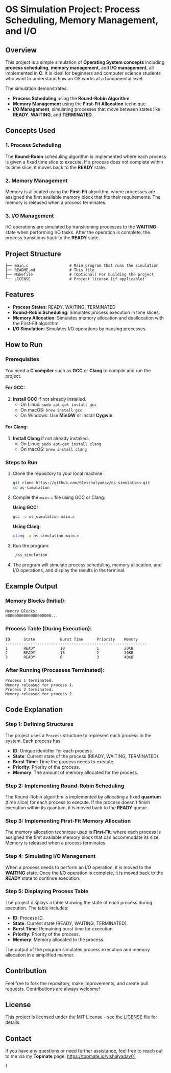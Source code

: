 # OS Simulation Project: Process Scheduling, Memory Management, and I/O

## Overview
This project is a simple simulation of **Operating System concepts** including **process scheduling**, **memory management**, and **I/O management**, all implemented in **C**. It is ideal for beginners and computer science students who want to understand how an OS works at a fundamental level.

The simulation demonstrates:
- **Process Scheduling** using the **Round-Robin Algorithm**.
- **Memory Management** using the **First-Fit Allocation** technique.
- **I/O Management**, simulating processes that move between states like **READY**, **WAITING**, and **TERMINATED**.

## Concepts Used
### 1. Process Scheduling
The **Round-Robin** scheduling algorithm is implemented where each process is given a fixed time slice to execute. If a process does not complete within its time slice, it moves back to the **READY** state.

### 2. Memory Management
Memory is allocated using the **First-Fit** algorithm, where processes are assigned the first available memory block that fits their requirements. The memory is released when a process terminates.

### 3. I/O Management
I/O operations are simulated by transitioning processes to the **WAITING** state when performing I/O tasks. After the operation is complete, the process transitions back to the **READY** state.

## Project Structure
```
├── main.c                  # Main program that runs the simulation
├── README.md               # This file
├── Makefile                # (Optional) For building the project
└── LICENSE                 # Project license (if applicable)
```

## Features
- **Process States**: READY, WAITING, TERMINATED
- **Round-Robin Scheduling**: Simulates process execution in time slices.
- **Memory Allocation**: Simulates memory allocation and deallocation with the First-Fit algorithm.
- **I/O Simulation**: Simulates I/O operations by pausing processes.

## How to Run

### Prerequisites
You need a **C compiler** such as **GCC** or **Clang** to compile and run the project.

#### For GCC:
1. **Install GCC** if not already installed.
   - On Linux: `sudo apt-get install gcc`
   - On macOS: `brew install gcc`
   - On Windows: Use **MinGW** or install **Cygwin**.
   
#### For Clang:
1. **Install Clang** if not already installed.
   - On Linux: `sudo apt-get install clang`
   - On macOS: `brew install clang`

### Steps to Run

1. Clone the repository to your local machine:
   ```bash
   git clone https://github.com/01vishalyadav/os-simulation.git
   cd os-simulation
   ```

2. Compile the `main.c` file using GCC or Clang:

   **Using GCC:**
   ```bash
   gcc -o os_simulation main.c
   ```

   **Using Clang:**
   ```bash
   clang -o os_simulation main.c
   ```

3. Run the program:
   ```bash
   ./os_simulation
   ```

4. The program will simulate process scheduling, memory allocation, and I/O operations, and display the results in the terminal.

## Example Output

### Memory Blocks (Initial):
```
Memory Blocks:
00000000000000000000...
```

### Process Table (During Execution):
```
ID      State           Burst Time      Priority    Memory
--------------------------------------------------------------
1       READY           10              1           20KB
2       READY           15              2           30KB
3       READY           8               3           40KB
```

### After Running (Processes Terminated):
```
Process 1 terminated.
Memory released for process 1.
Process 2 terminated.
Memory released for process 2.
```

## Code Explanation

### Step 1: Defining Structures
The project uses a `Process` structure to represent each process in the system. Each process has:
- **ID**: Unique identifier for each process.
- **State**: Current state of the process (READY, WAITING, TERMINATED).
- **Burst Time**: Time the process needs to execute.
- **Priority**: Priority of the process.
- **Memory**: The amount of memory allocated for the process.

### Step 2: Implementing Round-Robin Scheduling
The Round-Robin algorithm is implemented by allocating a fixed **quantum** (time slice) for each process to execute. If the process doesn't finish execution within its quantum, it is moved back to the **READY** queue.

### Step 3: Implementing First-Fit Memory Allocation
The memory allocation technique used is **First-Fit**, where each process is assigned the first available memory block that can accommodate its size. Memory is released when a process terminates.

### Step 4: Simulating I/O Management
When a process needs to perform an I/O operation, it is moved to the **WAITING** state. Once the I/O operation is complete, it is moved back to the **READY** state to continue execution.

### Step 5: Displaying Process Table
The project displays a table showing the state of each process during execution. The table includes:
- **ID**: Process ID.
- **State**: Current state (READY, WAITING, TERMINATED).
- **Burst Time**: Remaining burst time for execution.
- **Priority**: Priority of the process.
- **Memory**: Memory allocated to the process.

The output of the program simulates process execution and memory allocation in a simplified manner.

## Contribution

Feel free to fork the repository, make improvements, and create pull requests. Contributions are always welcome!

## License
This project is licensed under the MIT License - see the [LICENSE](LICENSE) file for details.

## Contact
If you have any questions or need further assistance, feel free to reach out to me via my **Topmate** page: https://topmate.io/vishalyadav01
```
}
